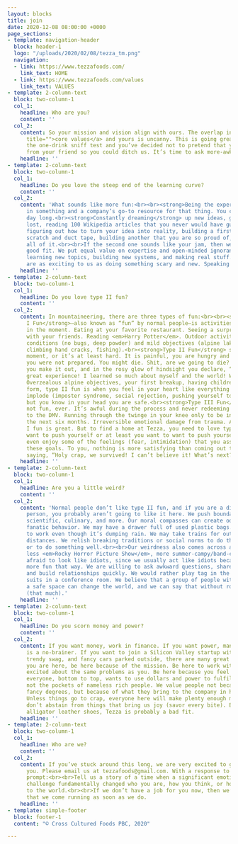 ```yaml
---
layout: blocks
title: join
date: 2020-12-08 08:00:00 +0000
page_sections:
- template: navigation-header
  block: header-1
  logo: "/uploads/2020/02/08/tezza_tm.png"
  navigation:
  - link: https://www.tezzafoods.com/
    link_text: HOME
  - link: https://www.tezzafoods.com/values
    link_text: VALUES
- template: 2-column-text
  block: two-column-1
  col_1:
    headline: Who are you?
    content: ''
  col_2:
    content: So your mission and vision align with ours. The overlap in our <a href="https://www.tezzafoods.com/values"
      title="">core values</a> and yours is uncanny. This is going great! We’ve passed
      the one-drink sniff test and you’ve decided not to pretend that you got a text
      from your friend so you could ditch us. It’s time to ask more-awkward questions.
    headline: ''
- template: 2-column-text
  block: two-column-1
  col_1:
    headline: Do you love the steep end of the learning curve?
    content: ''
  col_2:
    content: 'What sounds like more fun:<br><br><strong>Being the expert</strong>
      in something and a company’s go-to resource for that thing. You crush it all
      day long.<br><strong>Constantly dreaming</strong> up new ideas, getting totally
      lost, reading 100 Wikipedia articles that you never would have guessed existed,
      figuring out how to turn your idea into reality, building a first version from
      scratch and duct tape, building another that you are so proud of, and then repeating
      all of it.<br><br>If the second one sounds like your jam, then we might be a
      good fit. We put equal value on expertise and open-minded ignorance. We love
      learning new topics, building new systems, and making real stuff. Few things
      are as exciting to us as doing something scary and new. Speaking of scary:'
    headline: ''
- template: 2-column-text
  block: two-column-1
  col_1:
    headline: Do you love type II fun?
    content: ''
  col_2:
    content: In mountaineering, there are three types of fun:<br><br><strong>Type
      I Fun</strong>—also known as “fun” by normal people—is activities that are fun
      in the moment. Eating at your favorite restaurant. Seeing a surprise hit movie
      with your friends. Reading <em>Harry Potter</em>. Outdoor activities with great
      conditions (no bugs, deep powder) and mild objectives (alpine lake swimming,
      climbing hand cracks, fishing).<br><strong>Type II Fun</strong> sucks in the
      moment, or it’s at least hard. It is painful, you are hungry and tired, and
      you were not prepared. You might die. Shit, are we going to die? But somehow
      you make it out, and in the rosy glow of hindsight you declare, “Wow, what a
      great experience! I learned so much about myself and the world! We did it!”
      Overzealous alpine objectives, your first breakup, having children. In its highest
      form, type II fun is when you feel in your heart like everything is going to
      implode (imposter syndrome, social rejection, pushing yourself to the limit),
      but you know in your head you are safe.<br><strong>Type III Fun</strong> is
      not fun, ever. It’s awful during the process and never redeeming after. Going
      to the DMV. Running through the twinge in your knee only to be in crutches for
      the next six months. Irreversible emotional damage from trauma. Avoid.<br><br>Type
      I fun is great. But to find a home at Tezza, you need to love type II fun. You
      want to push yourself or at least you want to want to push yourself. You may
      even enjoy some of the feelings (fear, intimidation) that you associate with
      these goals. To you, nothing is more satisfying than coming out the other side,
      saying, “Holy crap, we survived! I can’t believe it! What’s next?”
    headline: ''
- template: 2-column-text
  block: two-column-1
  col_1:
    headline: Are you a little weird?
    content: ''
  col_2:
    content: 'Normal people don’t like type II fun, and if you are a distinctly normal
      person, you probably aren’t going to like it here. We push boundaries: social,
      scientific, culinary, and more. Our moral compasses can create odd, occasionally
      fanatic behavior. We may have a drawer full of used plastic bags. We may bike
      to work even though it’s dumping rain. We may take trains for outrageously inconvenient
      distances. We relish breaking traditions or social norms to do the right thing
      or to do something well.<br><br>Our weirdness also comes across as a bit campy,
      less <em>Rocky Horror Picture Show</em>, more summer-campy/band-campy. We aren’t
      afraid to look like idiots, since we usually act like idiots because life is
      more fun that way. We are willing to ask awkward questions, share too much information,
      and build relationships quickly. We would rather play tag in the mud than wear
      suits in a conference room. We believe that a group of people with a goal and
      a safe space can change the world, and we can say that without rolling our eyes
      (that much).'
    headline: ''
- template: 2-column-text
  block: two-column-1
  col_1:
    headline: Do you scorn money and power?
    content: ''
  col_2:
    content: If you want money, work in finance. If you want power, management consulting
      is a no-brainer. If you want to join a Silicon Valley startup with glossy offices,
      trendy swag, and fancy cars parked outside, there are many great options.<br><br>If
      you are here, be here because of the mission. Be here to work with other nerds
      excited about the same problems as you. Be here because you feel confident that
      everyone, bottom to top, wants to use dollars and power to fulfill the mission,
      not the pockets of nameless rich people. We value people not because of their
      fancy degrees, but because of what they bring to the company in heart and mind.
      Unless things go to crap, everyone here will make plenty enough money, and we
      don’t abstain from things that bring us joy (savor every bite). But if you wear
      alligator leather shoes, Tezza is probably a bad fit.
    headline: ''
- template: 2-column-text
  block: two-column-1
  col_1:
    headline: Who are we?
    content: ''
  col_2:
    content: If you’ve stuck around this long, we are very excited to get to know
      you. Please email us at tezzafoods@gmail.com. With a response to the following
      prompt:<br><br>Tell us a story of a time when a significant emotional/physical/spiritual
      challenge fundamentally changed who you are, how you think, or how you relate
      to the world.<br><br>If we don’t have a job for you now, then we’ll make sure
      that we come running as soon as we do.
    headline: ''
- template: simple-footer
  block: footer-1
  content: "© Cross Cultured Foods PBC, 2020"

---
```

